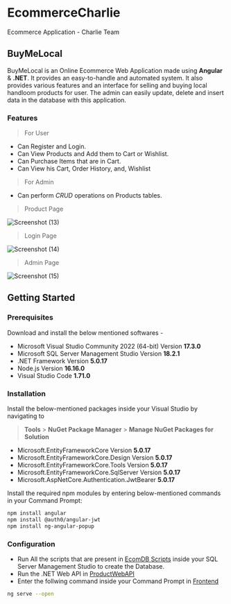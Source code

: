 # EcommerceCharlie
Ecommerce Application - Charlie  Team

## BuyMeLocal
BuyMeLocal is an Online Ecommerce Web Application made using **Angular** & **.NET**. It provides an easy-to-handle and automated system. It also provides various features and an interface for selling and buying local handloom products for user. The admin can easily update, delete and insert data in the database with this application.
### Features
> For User
* Can Register and Login.
* Can View Products and Add them to Cart or Wishlist.
* Can Purchase Items that are in Cart.
* Can View his Cart, Order History, and, Wishlist
> For Admin
 * Can perform *CRUD* operations on Products tables.


> Product Page

![Screenshot (13)](https://user-images.githubusercontent.com/109417065/188799683-7e62081f-a545-4067-adda-0bb5e70fc0e1.png)

> Login Page

![Screenshot (14)](https://user-images.githubusercontent.com/109417065/188799666-47aa29c2-bd99-4b4d-8b2f-4ce1940d13f9.png)

> Admin Page

![Screenshot (15)](https://user-images.githubusercontent.com/109417065/188799675-cfad432b-e3e5-4f52-b643-f68548883f2c.png)
## Getting Started
### Prerequisites
Download and install the below mentioned softwares -
* Microsoft Visual Studio Community 2022 (64-bit) Version **17.3.0**
* Microsoft SQL Server Management Studio Version **18.2.1**
* .NET Framework Version **5.0.17**
* Node.js Version **16.16.0**
* Visual Studio Code **1.71.0**

### Installation
Install the below-mentioned packages inside your Visual Studio by navigating to 
> **Tools** > **NuGet Package Manager** > **Manage NuGet Packages for Solution**

* Microsoft.EntityFrameworkCore Version **5.0.17**
* Microsoft.EntityFrameworkCore.Design Version **5.0.17**
* Microsoft.EntityFrameworkCore.Tools Version **5.0.17**
* Microsoft.EntityFrameworkCore.SqlServer Version **5.0.17**
* Microsoft.AspNetCore.Authentication.JwtBearer **5.0.17**

Install the required npm modules by entering below-mentioned commands in your Command Prompt:
```sh
npm install angular
npm install @auth0/angular-jwt
npm install ng-angular-popup
```

### Configuration
* Run All the scripts that are present in [EcomDB Scripts](https://github.com/muthuviswanath/EcommerceCharlie/tree/master/EcomDB%20Scripts) inside your SQL Server Management Studio to create the Database.
* Run the .NET Web API in [ProductWebAPI](https://github.com/muthuviswanath/EcommerceCharlie/tree/master/ProductWebAPI)
* Enter the follwing command inside your Command Prompt in [Frontend](https://github.com/muthuviswanath/EcommerceCharlie/tree/master/Frontend)
```sh
ng serve --open
```

